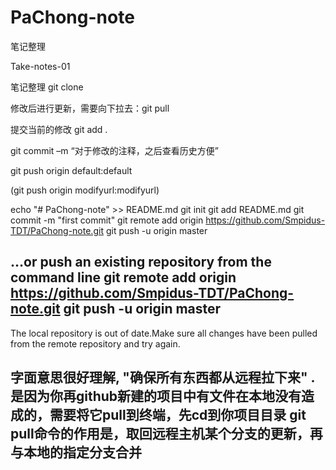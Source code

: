 # PaChong-note
笔记整理

Take-notes-01 

笔记整理 git clone

修改后进行更新，需要向下拉去：git pull


提交当前的修改 git add .

git commit –m “对于修改的注释，之后查看历史方便”

git push origin default:default

(git push origin modifyurl:modifyurl)

echo "# PaChong-note" >> README.md
git init
git add README.md
git commit -m "first commit"
git remote add origin https://github.com/Smpidus-TDT/PaChong-note.git
git push -u origin master

…or push an existing repository from the command line
git remote add origin https://github.com/Smpidus-TDT/PaChong-note.git
git push -u origin master
------------------------------------------------------------------
The local repository is out of date.Make sure all changes have been pulled from the remote repository and try again.

字面意思很好理解, "确保所有东西都从远程拉下来" .
是因为你再github新建的项目中有文件在本地没有造成的，需要将它pull到终端，先cd到你项目目录
git pull命令的作用是，取回远程主机某个分支的更新，再与本地的指定分支合并
------------------------------------------------------------------
